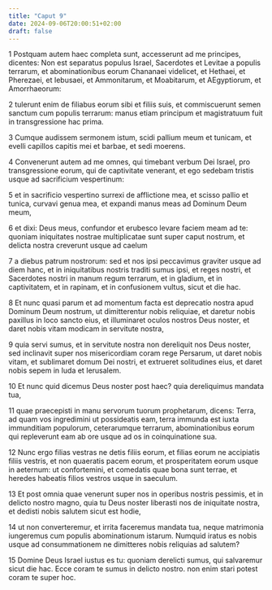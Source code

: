 ```yaml
---
title: "Caput 9"
date: 2024-09-06T20:00:51+02:00
draft: false
---
```



1 Postquam autem haec completa sunt, accesserunt ad me principes, dicentes: Non est separatus populus Israel, Sacerdotes et Levitae a populis terrarum, et abominationibus eorum Chananaei videlicet, et Hethaei, et Pherezaei, et Iebusaei, et Ammonitarum, et Moabitarum, et AEgyptiorum, et Amorrhaeorum:

2 tulerunt enim de filiabus eorum sibi et filiis suis, et commiscuerunt semen sanctum cum populis terrarum: manus etiam principum et magistratuum fuit in transgressione hac prima.

3 Cumque audissem sermonem istum, scidi pallium meum et tunicam, et evelli capillos capitis mei et barbae, et sedi moerens.

4 Convenerunt autem ad me omnes, qui timebant verbum Dei Israel, pro transgressione eorum, qui de captivitate venerant, et ego sedebam tristis usque ad sacrificium vespertinum:

5 et in sacrificio vespertino surrexi de afflictione mea, et scisso pallio et tunica, curvavi genua mea, et expandi manus meas ad Dominum Deum meum,

6 et dixi: Deus meus, confundor et erubesco levare faciem meam ad te: quoniam iniquitates nostrae multiplicatae sunt super caput nostrum, et delicta nostra creverunt usque ad caelum

7 a diebus patrum nostrorum: sed et nos ipsi peccavimus graviter usque ad diem hanc, et in iniquitatibus nostris traditi sumus ipsi, et reges nostri, et Sacerdotes nostri in manum regum terrarum, et in gladium, et in captivitatem, et in rapinam, et in confusionem vultus, sicut et die hac.

8 Et nunc quasi parum et ad momentum facta est deprecatio nostra apud Dominum Deum nostrum, ut dimitterentur nobis reliquiae, et daretur nobis paxillus in loco sancto eius, et illuminaret oculos nostros Deus noster, et daret nobis vitam modicam in servitute nostra,

9 quia servi sumus, et in servitute nostra non dereliquit nos Deus noster, sed inclinavit super nos misericordiam coram rege Persarum, ut daret nobis vitam, et sublimaret domum Dei nostri, et extrueret solitudines eius, et daret nobis sepem in Iuda et Ierusalem.

10 Et nunc quid dicemus Deus noster post haec? quia dereliquimus mandata tua,

11 quae praecepisti in manu servorum tuorum prophetarum, dicens: Terra, ad quam vos ingredimini ut possideatis eam, terra immunda est iuxta immunditiam populorum, ceterarumque terrarum, abominationibus eorum qui repleverunt eam ab ore usque ad os in coinquinatione sua.

12 Nunc ergo filias vestras ne detis filiis eorum, et filias eorum ne accipiatis filiis vestris, et non quaeratis pacem eorum, et prosperitatem eorum usque in aeternum: ut confortemini, et comedatis quae bona sunt terrae, et heredes habeatis filios vestros usque in saeculum.

13 Et post omnia quae venerunt super nos in operibus nostris pessimis, et in delicto nostro magno, quia tu Deus noster liberasti nos de iniquitate nostra, et dedisti nobis salutem sicut est hodie,

14 ut non converteremur, et irrita faceremus mandata tua, neque matrimonia iungeremus cum populis abominationum istarum. Numquid iratus es nobis usque ad consummationem ne dimitteres nobis reliquias ad salutem?

15 Domine Deus Israel iustus es tu: quoniam derelicti sumus, qui salvaremur sicut die hac. Ecce coram te sumus in delicto nostro. non enim stari potest coram te super hoc.

